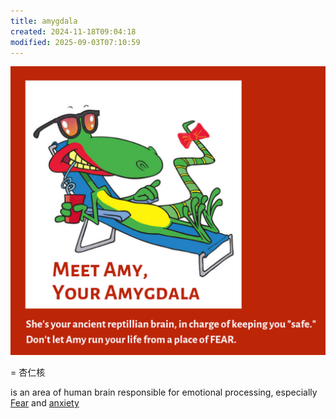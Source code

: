 ```yaml
---
title: amygdala
created: 2024-11-18T09:04:18
modified: 2025-09-03T07:10:59
---
```


![](../_attachments/87b53db4761fa6b46da0b95b7ab9110f.png)

= 杏仁核

is an area of human brain responsible for emotional processing, especially [Fear](fear.md) and [anxiety](stress-and-anxiety.md)
